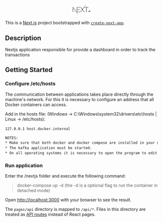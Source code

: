 <p align="center">
	<img src="../img/nextjs.png" width="72"/>
</p>

This is a [Next.js](https://nextjs.org/) project bootstrapped with [`create-next-app`](https://github.com/vercel/next.js/tree/canary/packages/create-next-app).

## Description

Nextjs application responsible for provide a dashboard in order to track the transactions

## Getting Started

### Configure /etc/hosts

The communication between applications takes place directly through the machine's network. For this it is necessary to configure an address that all Docker containers can access.

Add in the hosts file: (Windows -> C:\Windows\system32\drivers\etc\hosts | Linux -> /etc/hosts):

`127.0.0.1 host.docker.internal`

```bash
NOTES:
* Make sure that both docker and docker compose are installed in your machine in order to run the application.
* The kafka application must be started.
* On all operating systems it is necessary to open the program to edit the hosts as the machine's Administrator or root.
```

### Run application

Enter the /nextjs folder and execute the following command:

> docker-compose up -d (the -d is a optional flag to run the container in detached mode)

Open [http://localhost:3000](http://localhost:3000) with your browser to see the result.

The `pages/api` directory is mapped to `/api/*`. Files in this directory are treated as [API routes](https://nextjs.org/docs/api-routes/introduction) instead of React pages.
